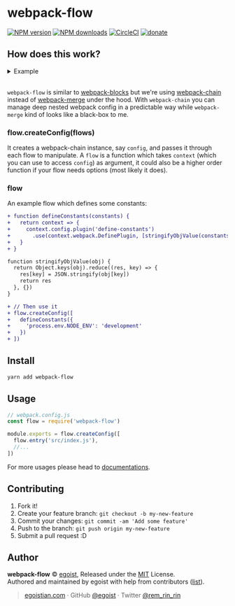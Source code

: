 # webpack-flow

[![NPM version](https://img.shields.io/npm/v/webpack-flow.svg?style=flat)](https://npmjs.com/package/webpack-flow) [![NPM downloads](https://img.shields.io/npm/dm/webpack-flow.svg?style=flat)](https://npmjs.com/package/webpack-flow) [![CircleCI](https://circleci.com/gh/egoist/webpack-flow/tree/master.svg?style=shield&circle-token=e1a1a54deeacf368cc9af44162ef71bc1a255443)](https://circleci.com/gh/egoist/webpack-flow/tree/master) 
 [![donate](https://img.shields.io/badge/$-donate-ff69b4.svg?maxAge=2592000&style=flat)](https://github.com/egoist/donate)

## How does this work?

<details><summary>Example</summary><br>

```js
// Create Webpack Config in a composable way:
flow.createConfig([
  flow.entry('./src/index.js'),
  flow.babel(),
  flow.env('production', [
    flow.dest('./dist/[name].[chunkhash].js', {
      publicPath: '/my/cdn/'
    })
  ]),
  flow.env('development', [
    flow.dest('dist/[name].js')
  ])
])
```
</details><br>

`webpack-flow` is similar to [webpack-blocks](https://github.com/andywer/webpack-blocks) but we're using [webpack-chain](https://github.com/mozilla-rpweb/webpack-chain) instead of [webpack-merge](https://github.com/survivejs/webpack-merge) under the hood. With `webpack-chain` you can manage deep nested webpack config in a predictable way while `webpack-merge` kind of looks like a black-box to me.

### flow.createConfig(flows)

It creates a webpack-chain instance, say `config`, and passes it through each flow to manipulate. A `flow` is a function which takes `context` (which you can use to access `config`) as argument, it could also be a higher order function if your flow needs options (most likely it does).

### flow

An example flow which defines some constants:

```diff
+ function defineConstants(constants) {
+   return context => {
+     context.config.plugin('define-constants')
+       .use(context.webpack.DefinePlugin, [stringifyObjValue(constants)])
+   }
+ }

function stringifyObjValue(obj) {
  return Object.keys(obj).reduce((res, key) => {
    res[key] = JSON.stringify(obj[key])
    return res
  }, {})
}

+ // Then use it
+ flow.createConfig([
+   defineConstants({
+     'process.env.NODE_ENV': 'development'
+   })
+ ])
```

## Install

```bash
yarn add webpack-flow
```

## Usage

```js
// webpack.config.js
const flow = require('webpack-flow')

module.exports = flow.createConfig([
  flow.entry('src/index.js'),
  //...
])
```

For more usages please head to [documentations](./docs).

## Contributing

1. Fork it!
2. Create your feature branch: `git checkout -b my-new-feature`
3. Commit your changes: `git commit -am 'Add some feature'`
4. Push to the branch: `git push origin my-new-feature`
5. Submit a pull request :D


## Author

**webpack-flow** © [egoist](https://github.com/egoist), Released under the [MIT](./LICENSE) License.<br>
Authored and maintained by egoist with help from contributors ([list](https://github.com/egoist/webpack-flow/contributors)).

> [egoistian.com](https://egoistian.com) · GitHub [@egoist](https://github.com/egoist) · Twitter [@rem_rin_rin](https://twitter.com/rem_rin_rin)
